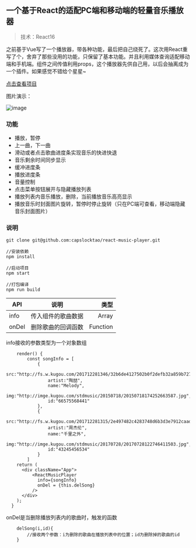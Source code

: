 ## 一个基于React的适配PC端和移动端的轻量音乐播放器

> 技术：React16

之前基于Vue写了一个播放器，带各种功能，最后把自己绕死了。这次用React重写了个，舍弃了那些没用的功能，只保留了基本功能。并且利用媒体查询适配移动端和手机端。组件之间传值利用props，这个播放器先供自己用，以后会抽离成为一个插件。如果感觉不错给个星星~

[点击查看项目](http://www.wwwprince.cn/build/index.html)

图片演示：

![image](https://github.com/capslocktao/react-music-player/blob/master/show.gif)

### 功能
 * 播放，暂停
 * 上一曲，下一曲
 * 滑动或者点击歌曲进度条实现音乐的快进快退
 * 音乐剩余时间同步显示
 * 缓冲进度条
 * 播放进度条
 * 音量控制
 * 点击菜单按钮展开与隐藏播放列表
 * 播放列表内音乐播放，删除，当前播放音乐高亮显示
 * 播放音乐时封面图片旋转，暂停时停止旋转（只在PC端可查看，移动端隐藏音乐封面图片）


### 说明
```
git clone git@github.com:capslocktao/react-music-player.git

//安装依赖
npm install

//启动项目
npm start

//打包编译
npm run build
```

| API           | 说明               | 类型      |
| ------------- |:------------------:| --------:|
| info          | 传入组件的歌曲数据    | Array    |
| onDel         | 删除歌曲的回调函数    | Function |

info接收的参数类型为一个对象数组
```
    render() {
        const songInfo = [
            {
                src:"http://fs.w.kugou.com/201712281346/32b6de4127502b0f2defb32a859b7278/G048/M00/1B/0F/EJQEAFYl4ZuAUSEVAEIa293rBH4619.mp3",
                artist:"陶喆",
                name:"Melody",
                img:"http://imge.kugou.com/stdmusic/20150718/20150718174252663587.jpg",
                id:"66575568441"
            },
            {
                src:"http://fs.w.kugou.com/201712281315/2e497482c4283748d6b3d3e7912caada/G010/M07/1F/1D/qoYBAFUKLG2AFwOuAD6hYqqxfPE635.mp3",
                artist:"周杰伦",
                name:"千里之外",
                img:"http://imge.kugou.com/stdmusic/20170728/20170728122746411503.jpg",
                id:"43245456534"
            }
        ]
    return (
      <div className="App">
          <ReactMusicPlayer
            info={songInfo}
            onDel = {this.delSong}
          />
      </div>
    );
  }
```
onDel是当删除播放列表内的歌曲时，触发的函数
```
    delSong(i,id){
        //接收两个参数：i为删除的歌曲在播放列表中的位置；id为删除掉的歌曲的id
    }
```
